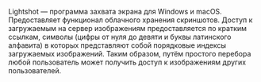 Lightshot — программа захвата экрана для Windows и macOS. Предоставляет функционал облачного хранения скриншотов. 
Доступ к загружаемым на сервер изображениям предоставляется по кратким ссылкам, символы (цифры от нуля до девяти и буквы латинского алфавита) в которых представляют собой порядковые индексы загружаемых изображений. Таким образом, путём простого перебора любой пользователь может получить доступ к изображениям других пользователей.